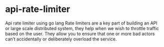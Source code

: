 # api-rate-limiter
Api rate limiter using go lang
Rate limiters are a key part of building an API or large scale distributed system, they help when we wish to throttle traffic based on the user. 
They allow you to ensure that one or more bad actors can’t accidentally or deliberately overload the service.
